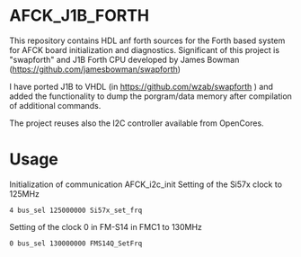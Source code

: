 # AFCK_J1B_FORTH
This repository contains HDL anf forth sources for the Forth based system for AFCK board initialization and diagnostics. 
Significant of this project is "swapforth" and J1B Forth CPU developed by James Bowman (https://github.com/jamesbowman/swapforth)

I have ported J1B to VHDL (in https://github.com/wzab/swapforth ) and added the functionality to dump the porgram/data memory
after compilation of additional commands.

The project reuses also the I2C controller available from OpenCores.

# Usage

Initialization of communication
    AFCK_i2c_init
Setting of the Si57x clock to 125MHz

    4 bus_sel 125000000 Si57x_set_frq

Setting of the clock 0 in FM-S14 in FMC1 to 130MHz

    0 bus_sel 130000000 FMS14Q_SetFrq
    
